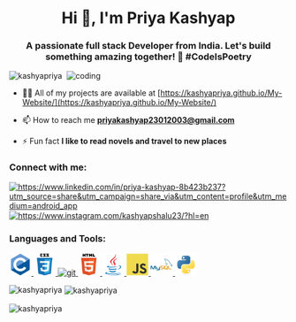 <h1 align="center">Hi 👋, I'm Priya Kashyap</h1>
<h3 align="center">A passionate full stack Developer from India. Let's build something amazing together! 🚀 #CodeIsPoetry</h3>

<img align="right" alt="coding" width="400" src="https://github.com/Kashyapriya/Kashyapriya/assets/95755693/6199e406-ac22-49ab-8987-b15d4132df5a">

<p align="left"> <img src="https://komarev.com/ghpvc/?username=kashyapriya&label=Profile%20views&color=0e75b6&style=flat" alt="kashyapriya" /> </p>

- 👨‍💻 All of my projects are available at [https://kashyapriya.github.io/My-Website/](https://kashyapriya.github.io/My-Website/)

- 📫 How to reach me **priyakashyap23012003@gmail.com**

- ⚡ Fun fact **I like to read novels and travel to new places**

<h3 align="left">Connect with me:</h3>
<p align="left">
<a href="https://linkedin.com/in/https://www.linkedin.com/in/priya-kashyap-8b423b237?utm_source=share&utm_campaign=share_via&utm_content=profile&utm_medium=android_app" target="blank"><img align="center" src="https://raw.githubusercontent.com/rahuldkjain/github-profile-readme-generator/master/src/images/icons/Social/linked-in-alt.svg" alt="https://www.linkedin.com/in/priya-kashyap-8b423b237?utm_source=share&utm_campaign=share_via&utm_content=profile&utm_medium=android_app" height="30" width="40" /></a>
<a href="https://instagram.com/https://www.instagram.com/kashyapshalu23/?hl=en" target="blank"><img align="center" src="https://raw.githubusercontent.com/rahuldkjain/github-profile-readme-generator/master/src/images/icons/Social/instagram.svg" alt="https://www.instagram.com/kashyapshalu23/?hl=en" height="30" width="40" /></a>
</p>

<h3 align="left">Languages and Tools:</h3>
<p align="left"> <a href="https://www.cprogramming.com/" target="_blank" rel="noreferrer"> <img src="https://raw.githubusercontent.com/devicons/devicon/master/icons/c/c-original.svg" alt="c" width="40" height="40"/> </a> <a href="https://www.w3schools.com/css/" target="_blank" rel="noreferrer"> <img src="https://raw.githubusercontent.com/devicons/devicon/master/icons/css3/css3-original-wordmark.svg" alt="css3" width="40" height="40"/> </a> <a href="https://git-scm.com/" target="_blank" rel="noreferrer"> <img src="https://www.vectorlogo.zone/logos/git-scm/git-scm-icon.svg" alt="git" width="40" height="40"/> </a> <a href="https://www.w3.org/html/" target="_blank" rel="noreferrer"> <img src="https://raw.githubusercontent.com/devicons/devicon/master/icons/html5/html5-original-wordmark.svg" alt="html5" width="40" height="40"/> </a> <a href="https://www.java.com" target="_blank" rel="noreferrer"> <img src="https://raw.githubusercontent.com/devicons/devicon/master/icons/java/java-original.svg" alt="java" width="40" height="40"/> </a> <a href="https://developer.mozilla.org/en-US/docs/Web/JavaScript" target="_blank" rel="noreferrer"> <img src="https://raw.githubusercontent.com/devicons/devicon/master/icons/javascript/javascript-original.svg" alt="javascript" width="40" height="40"/> </a> <a href="https://www.mysql.com/" target="_blank" rel="noreferrer"> <img src="https://raw.githubusercontent.com/devicons/devicon/master/icons/mysql/mysql-original-wordmark.svg" alt="mysql" width="40" height="40"/> </a> <a href="https://www.python.org" target="_blank" rel="noreferrer"> <img src="https://raw.githubusercontent.com/devicons/devicon/master/icons/python/python-original.svg" alt="python" width="40" height="40"/> </a> </p>

<p><img align="left" src="https://github-readme-stats.vercel.app/api/top-langs?username=kashyapriya&show_icons=true&locale=en&layout=compact" alt="kashyapriya" /></p>

<p>&nbsp;<img align="center" src="https://github-readme-stats.vercel.app/api?username=kashyapriya&show_icons=true&locale=en" alt="kashyapriya" /></p>

<p><img align="center" src="https://github-readme-streak-stats.herokuapp.com/?user=kashyapriya&" alt="kashyapriya" /></p>

